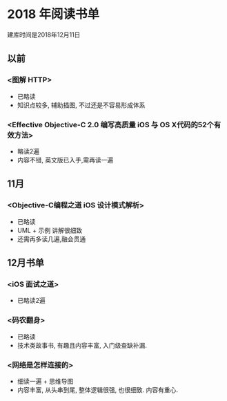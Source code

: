 # 2018 年阅读书单

建库时间是2018年12月11日

## 以前

### <图解 HTTP>

- 已略读
- 知识点较多, 辅助插图, 不过还是不容易形成体系

### <Effective Objective-C 2.0 编写高质量 iOS 与 OS X代码的52个有效方法>

- 略读2遍
- 内容不错, 英文版已入手,需再读一遍


## 11月

### <Objective-C编程之道 iOS 设计模式解析>

- 已略读
- UML + 示例 讲解很细致
- 还需再多读几遍,融会贯通

## 12月书单

### <iOS 面试之道>

- 已略读2遍


### <码农翻身>

- 已略读
- 技术类故事书, 有趣且内容丰富, 入门级查缺补漏.

### <网络是怎样连接的>

- 细读一遍 + 思维导图
- 内容丰富, 从头串到尾, 整体逻辑很强, 也很细致. 内容有重心.



